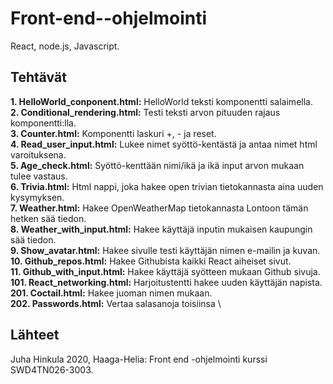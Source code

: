 # Front-end--ohjelmointi
React, node.js, Javascript.

## Tehtävät
**1. HelloWorld_conponent.html:** HelloWorld teksti komponentti salaimella.\
**2. Conditional_rendering.html:** Testi teksti arvon pituuden rajaus komponentti:lla.\
**3. Counter.html:** Komponentti laskuri +, - ja reset.\
**4. Read_user_input.html:** Lukee nimet syöttö-kentästä ja antaa nimet html varoituksena. \
**5. Age_check.html:** Syöttö-kenttään nimi/ikä ja ikä input arvon mukaan tulee vastaus. \
**6. Trivia.html:** Html nappi, joka hakee open trivian tietokannasta aina uuden kysymyksen. \
**7. Weather.html:** Hakee OpenWeatherMap tietokannasta Lontoon tämän hetken sää tiedon. \
**8. Weather_with_input.html:** Hakee käyttäjä inputin mukaisen kaupungin sää tiedon. \
**9. Show_avatar.html:** Hakee sivulle testi käyttäjän nimen e-mailin ja kuvan. \
**10. Github_repos.html:** Hakee Githubista kaikki React aiheiset sivut. \
**11. Github_with_input.html:** Hakee käyttäjä syötteen mukaan Github sivuja. \
**101. React_networking.html:** Harjoitustentti hakee uuden käyttäjän napista. \
**201. Coctail.html:** Hakee juoman nimen mukaan. \
**202. Passwords.html:** Vertaa salasanoja toisiinsa \

## Lähteet
Juha Hinkula 2020, Haaga-Helia: Front end -ohjelmointi kurssi SWD4TN026-3003.

